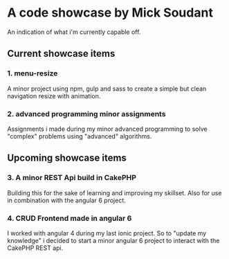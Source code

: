 A code showcase by Mick Soudant
============

An indication of what i'm currently capable off. 

## Current showcase items

### 1. menu-resize
A minor project using npm, gulp and sass to create a simple but clean navigation resize with animation.

### 2. advanced programming minor assignments
Assignments i made during my minor advanced programming to solve "complex" problems using "advanced" algorithms.

## Upcoming showcase items

### 3. A minor REST Api build in CakePHP
Building this for the sake of learning and improving my skillset. Also for use in combination with the angular 6 project.

### 4. CRUD Frontend made in angular 6
I worked with angular 4 during my last ionic project. So to "update my knowledge" i decided to start a minor angular 6 project to interact with the CakePHP REST api.